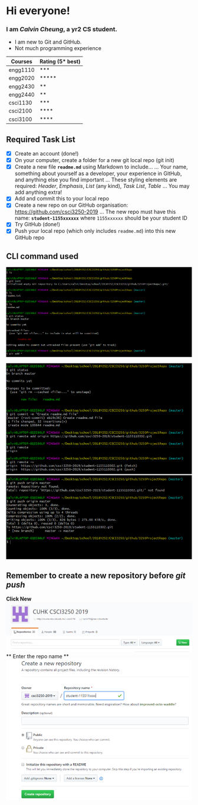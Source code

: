 # Hi everyone!

### **I am _Calvin Cheung_, a yr2 CS student.**
- I am new to Git and GitHub.
- Not much programming experience

Courses | Rating (5* best) 
------------ | ------
engg1110 | ***
engg2020 | *****
engg2430 | **
engg2440 | **
csci1130 | ***
csci2100 | ****
csci3100 | ****

## Required Task List
- [x] Create an account (done!)
- [x] On your computer, create a folder for a new git 	local repo (git init)
- [x] Create a new file **`readme.md`** using Markdown to include...
... Your name, something about yourself as a developer, your experience in GitHub, and anything else you find important
... These styling elements are required: *Header*, *Emphasis*, *List* (any kind), *Task List*, *Table*
... You may add anything extra!
- [x] Add and commit this to your local repo
- [x] Create a new repo on our GitHub organisation: https://github.com/csci3250-2019
... The new repo must have this name: **`student-1155xxxxxx`** where `1155xxxxxx` should be your student ID
- [x] Try GitHub (done!)
- [x] Push your local repo (which only includes `readme.md`) into this new GitHub repo

## CLI command used

![alt text](https://github.com/csci3250-2019/student-1155110302/blob/master/gitBash_1.PNG)

![alt text](https://github.com/csci3250-2019/student-1155110302/blob/master/gitBash_2.PNG)
![alt text](https://github.com/csci3250-2019/student-1155110302/blob/master/gitBash_3.PNG)

## **Remember to create a new repository before _git push_**
**Click New**
![alt text](https://github.com/csci3250-2019/student-1155110302/blob/master/gitHub_1.PNG)
** Enter the repo name
**
![alt text](https://github.com/csci3250-2019/student-1155110302/blob/master/gitHub_2.PNG)





